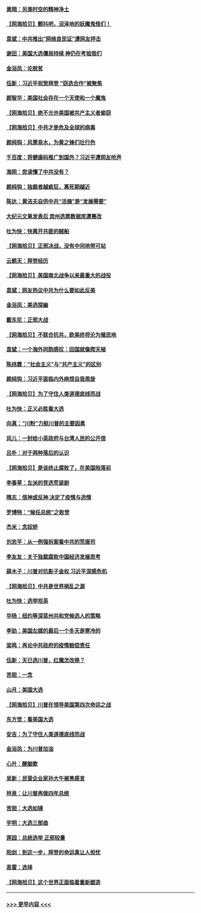 #### [黄翔：另类时空的精神净土](../pages/nsc993/n12578638.md?t=11272151) 
#### [【网海拾贝】颤抖吧，沼泽地的妖魔鬼怪们！](../pages/nsc993/n12578552.md?t=11272151) 
#### [袁斌：中共推出“网络良民证”遭网友抨击](../pages/nsc993/n12578511.md?t=11272151) 
#### [谢田：美国大选僵局持续 神仍在考验我们](../pages/nsc993/n12577432.md?t=11272151) 
#### [金浴凤：论脱贫](../pages/nsc993/n12576386.md?t=11272151) 
#### [伍新：习近平祝贺拜登 “窃选合作”被聚焦](../pages/nsc993/n12576358.md?t=11272151) 
#### [颜智华：美国社会存在一个天使和一个魔鬼](../pages/nsc993/n12574299.md?t=11272151) 
#### [【网海拾贝】绝不允许美国被共产主义者偷窃](../pages/nsc993/n12573396.md?t=11272151) 
#### [【网海拾贝】中共才是危及全球的病毒](../pages/nsc993/n12571204.md?t=11272151) 
#### [颜纯钩：风萧易水，为黄之锋们壮行色](../pages/nsc993/n12571487.md?t=11272151) 
#### [千百度：将健康码推广到国外？习近平遭网友呛声](../pages/nsc993/n12570808.md?t=11272151) 
#### [海网：您读懂了中共没有？](../pages/nsc993/n12570487.md?t=11272151) 
#### [颜纯钩：独裁者越疯狂，离死期越近](../pages/nsc993/n12569055.md?t=11272151) 
#### [陈达：黄洁夫自供中共“活摘”是“发展需要”](../pages/nsc993/n12568541.md?t=11272151) 
#### [大纪元文章发表后 宾州选票数据库遭篡改](../pages/nsc993/n12568105.md?t=11272151) 
#### [吐为快：快离开共匪的贼船](../pages/nsc993/n12568462.md?t=11272151) 
#### [【网海拾贝】正邪决战，没有中间地带可站](../pages/nsc993/n12568439.md?t=11272151) 
#### [云鹤天：拜登经历](../pages/nsc993/n12567294.md?t=11272151) 
#### [【网海拾贝】美国南北战争以来最重大的战役](../pages/nsc993/n12567247.md?t=11272151) 
#### [袁斌：网友热议中共为什么要如此反美](../pages/nsc993/n12567162.md?t=11272151) 
#### [金浴凤：美选探幽](../pages/nsc993/n12567147.md?t=11272151) 
#### [戴东尼：正邪大战](../pages/nsc993/n12567033.md?t=11272151) 
#### [【网海拾贝】不联合抗共，欧美终将沦为殖民地](../pages/nsc993/n12565068.md?t=11272151) 
#### [袁斌：一个海外同胞感叹：回国就像爬天梯](../pages/nsc993/n12564986.md?t=11272151) 
#### [陈纬霆：“社会主义”与“共产主义”的区别](../pages/nsc993/n12562417.md?t=11272151) 
#### [颜纯钩：习近平面临内外麻烦自我周旋](../pages/nsc993/n12563356.md?t=11272151) 
#### [【网海拾贝】为了守住人类道德底线而战](../pages/nsc993/n12562542.md?t=11272151) 
#### [吐为快：正义必胜看大选](../pages/nsc993/n12561967.md?t=11272151) 
#### [向真：“川粉”力挺川普的主要因素](../pages/nsc993/n12560774.md?t=11272151) 
#### [风儿：一封给小英政府与台湾人民的公开信](../pages/nsc993/n12560581.md?t=11272151) 
#### [吕朴：对于两种落后的认识](../pages/nsc993/n12560492.md?t=11272151) 
#### [【网海拾贝】是该终止腐败了，在美国陷落前](../pages/nsc993/n12559936.md?t=11272151) 
#### [李春草：左派的竞选荒诞剧](../pages/nsc993/n12558380.md?t=11272151) 
#### [隋志：信神或反神 决定了疫情与选情](../pages/nsc993/n12558255.md?t=11272151) 
#### [罗博特：“候任总统”之败登](../pages/nsc993/n12558189.md?t=11272151) 
#### [杰米：念奴娇](../pages/nsc993/n12558174.md?t=11272151) 
#### [刘忠平：从一例强拆案看中共的荒唐司](../pages/nsc993/n12558036.md?t=11272151) 
#### [李友友：关于独裁腐败中国经济发展思考](../pages/nsc993/n12558004.md?t=11272151) 
#### [薛木子：川普对抗影子金权 习近平深感危机](../pages/nsc993/n12557342.md?t=11272151) 
#### [【网海拾贝】中共是世界祸乱之源](../pages/nsc993/n12555353.md?t=11272151) 
#### [吐为快：选举拾英](../pages/nsc993/n12555041.md?t=11272151) 
#### [华旸：纽约等深蓝州共和党候选人的策略](../pages/nsc993/n12554309.md?t=11272151) 
#### [李劼：美国左媒的最后一个冬天是寒冷的](../pages/nsc993/n12552947.md?t=11272151) 
#### [梁鸣：再论中共政府的疫情赔偿责任](../pages/nsc993/n12553012.md?t=11272151) 
#### [伍新：天已选川普，红魔怎改换？](../pages/nsc993/n12552970.md?t=11272151) 
#### [苦胆：一念](../pages/nsc993/n12552957.md?t=11272151) 
#### [山月：美国大选](../pages/nsc993/n12552446.md?t=11272151) 
#### [【网海拾贝】川普在领导美国第四次命运之战](../pages/nsc993/n12551973.md?t=11272151) 
#### [东方觉：看美国大选](../pages/nsc993/n12551647.md?t=11272151) 
#### [安吉：为了守住人类道德底线而战](../pages/nsc993/n12551111.md?t=11272151) 
#### [金浴凤：为川普加油](../pages/nsc993/n12551085.md?t=11272151) 
#### [心升：醒脑歌](../pages/nsc993/n12550984.md?t=11272151) 
#### [吴新：民营企业家孙大午被黑感言](../pages/nsc993/n12550656.md?t=11272151) 
#### [林泉：让川普再做四年总统](../pages/nsc993/n12550640.md?t=11272151) 
#### [苦胆：大选如镜](../pages/nsc993/n12550630.md?t=11272151) 
#### [宇明：大选三部曲](../pages/nsc993/n12550603.md?t=11272151) 
#### [莲园：总统选举 正邪较量](../pages/nsc993/n12550594.md?t=11272151) 
#### [阳剑：到这一步，拜登的命运真让人担忧](../pages/nsc993/n12549093.md?t=11272151) 
#### [高雷：选择](../pages/nsc993/n12549087.md?t=11272151) 
#### [【网海拾贝】这个世界正面临着重新塑造](../pages/nsc993/n12548326.md?t=11272151) 

----
#### [ >>> 更早内容 <<< ](../indexes/nsc993-earlier.md)
